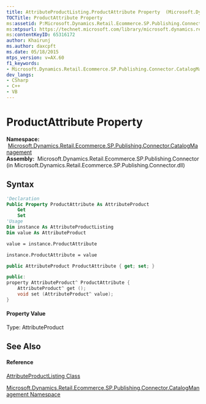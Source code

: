 ```yaml
---
title: AttributeProductListing.ProductAttribute Property  (Microsoft.Dynamics.Retail.Ecommerce.SP.Publishing.Connector.CatalogManagement)
TOCTitle: ProductAttribute Property
ms:assetid: P:Microsoft.Dynamics.Retail.Ecommerce.SP.Publishing.Connector.CatalogManagement.AttributeProductListing.ProductAttribute
ms:mtpsurl: https://technet.microsoft.com/library/microsoft.dynamics.retail.ecommerce.sp.publishing.connector.catalogmanagement.attributeproductlisting.productattribute(v=AX.60)
ms:contentKeyID: 65316172
author: Khairunj
ms.author: daxcpft
ms.date: 05/18/2015
mtps_version: v=AX.60
f1_keywords:
- Microsoft.Dynamics.Retail.Ecommerce.SP.Publishing.Connector.CatalogManagement.AttributeProductListing.ProductAttribute
dev_langs:
- CSharp
- C++
- VB
---
```


# ProductAttribute Property

**Namespace:**  [Microsoft.Dynamics.Retail.Ecommerce.SP.Publishing.Connector.CatalogManagement](microsoft-dynamics-retail-ecommerce-sp-publishing-connector-catalogmanagement-namespace.md)  
**Assembly:**  Microsoft.Dynamics.Retail.Ecommerce.SP.Publishing.Connector (in Microsoft.Dynamics.Retail.Ecommerce.SP.Publishing.Connector.dll)

## Syntax

``` vb
'Declaration
Public Property ProductAttribute As AttributeProduct
    Get
    Set
'Usage
Dim instance As AttributeProductListing
Dim value As AttributeProduct

value = instance.ProductAttribute

instance.ProductAttribute = value
```

``` csharp
public AttributeProduct ProductAttribute { get; set; }
```

``` c++
public:
property AttributeProduct^ ProductAttribute {
    AttributeProduct^ get ();
    void set (AttributeProduct^ value);
}
```

#### Property Value

Type: AttributeProduct  

## See Also

#### Reference

[AttributeProductListing Class](attributeproductlisting-class-microsoft-dynamics-retail-ecommerce-sp-publishing-connector-catalogmanagement.md)

[Microsoft.Dynamics.Retail.Ecommerce.SP.Publishing.Connector.CatalogManagement Namespace](microsoft-dynamics-retail-ecommerce-sp-publishing-connector-catalogmanagement-namespace.md)

